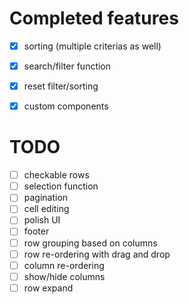 # Completed features

- [x] sorting (multiple criterias as well)
- [x] search/filter function
- [x] reset filter/sorting
- [x] custom components
  

# TODO
- [ ] checkable rows
- [ ] selection function
- [ ] pagination
- [ ] cell editing
- [ ] polish UI
- [ ] footer
- [ ] row grouping based on columns
- [ ] row re-ordering with drag and drop
- [ ] column re-ordering
- [ ] show/hide columns
- [ ] row expand